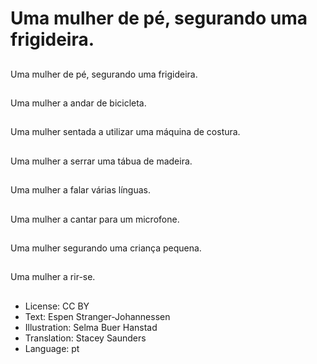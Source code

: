# Uma mulher de pé, segurando uma frigideira.

##
Uma mulher de pé, segurando uma frigideira.

##
Uma mulher a andar de bicicleta.

##
Uma mulher sentada a utilizar uma máquina de costura.

##
Uma mulher a serrar uma tábua de madeira.

##
Uma mulher a falar várias línguas.

##
Uma mulher a cantar para um microfone.

##
Uma mulher segurando uma criança pequena.

##
Uma mulher a rir-se.

##
* License: CC BY
* Text: Espen Stranger-Johannessen
* Illustration: Selma Buer Hanstad
* Translation: Stacey Saunders
* Language: pt
